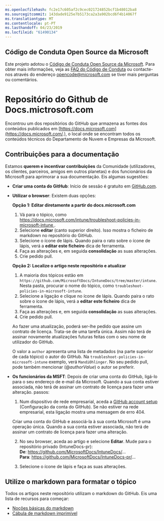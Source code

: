 ```yaml
---
ms.openlocfilehash: fc2e17c605af2c9cec021724852bcf1b48012ba8
ms.sourcegitcommit: 143dade9125e7b5173ca2a3a902bcd6f4b14067f
ms.translationtype: MT
ms.contentlocale: pt-PT
ms.lasthandoff: 04/23/2019
ms.locfileid: "61490134"
---
```

## <a name="microsoft-open-source-code-of-conduct"></a>Código de Conduta Open Source da Microsoft

Este projeto adotou o [Código de Conduta Open Source da Microsoft](https://opensource.microsoft.com/codeofconduct/).
Para obter mais informações, veja as [FAQ do Código de Conduta](https://opensource.microsoft.com/codeofconduct/faq/) ou contacte-nos através do endereço [opencode@microsoft.com](mailto:opencode@microsoft.com) se tiver mais perguntas ou comentários.

# <a name="docsmicrosoftcom-github-repository"></a>Repositório do Github de Docs.mictrosoft.com

Encontrou um dos repositórios do GitHub que armazena as fontes dos conteúdos publicados em [https://docs.microsoft.com](https://docs.microsoft.com/.), o local onde se encontram todos os conteúdos técnicos do Departamento de Nuvem e Empresas da Microsoft.

## <a name="contribute-to-your-documentation"></a>Contribuições para a documentação
Estamos **querem e incentivar contribuições** da Comunidade (utilizadores, os clientes, parceiros, amigos em outros planetas) e dos funcionários da Microsoft para aprimorar a sua documentação. Eis algumas sugestões:

* **Criar uma conta do GitHub**: Início de sessão é gratuito em [GitHub.com](https://www.github.com).

* **Utilizar o browser**: Existem duas opções: 

    **Opção 1: Editar diretamente a partir do docs.microsoft.com**  
    1. Vá para o tópico, como [ https://docs.microsoft.com/intune/troubleshoot-policies-in-microsoft-intune ](https://docs.microsoft.com/ntune/troubleshoot-policies-in-microsoft-intune). 
    2. Selecione **editar** (canto superior direito). Isso mostra o ficheiro de markdown no repositório do GitHub.
    3. Selecione o ícone de lápis. Quando paira o rato sobre o ícone de lápis, verá a **editar este ficheiro** dica de ferramenta. 
    4. Faça as alterações e, em seguida **consolidação** as suas alterações. 
    5. Crie pedido pull.
    
    **Opção 2: Localize o artigo neste repositório e atualizar**  
    1.  A maioria dos tópicos estão em `https://github.com/MicrosoftDocs/IntuneDocs/tree/master/intune`. Nesta pasta, procurar o nome do tópico, como `troubleshoot-policies-in-microsoft-intune`. 
    2. Selecione a ligação e clique no ícone de lápis. Quando paira o rato sobre o ícone de lápis, verá a **editar este ficheiro** dica de ferramenta. 
    3. Faça as alterações e, em seguida **consolidação** as suas alterações. 
    4. Crie pedido pull. 

  Ao fazer uma atualização, poderá ser-lhe pedido que assine um contrato de licença. Trata-se de uma tarefa única. Assim não terá de assinar novamente atualizações futuras feitas com o seu nome de utilizador do GitHub. 
  
  O valor a `author` apresenta uma lista de metadados (na parte superior de cada tópico) o autor do GitHub. Na `troubleshoot-policies-in-microsoft-intune` exemplo, verá `MandiOhlinger`. No seu pedido pull, pode também mencionar (@*authorValue*) o autor se preferir.
  
* **Os funcionários da MSFT**: Depois de criar uma conta do GitHub, ligá-lo para o seu endereço de e-mail da Microsoft. Quando a sua conta estiver associada, não terá de assinar um contrato de licença para fazer uma alteração. passos:

  1. Num dispositivo de rede empresarial, aceda a [GitHub account setup](https://review.docs.microsoft.com/en-us/help/contribute/contribute-get-started-setup-github?branch=master) (Configuração da conta do GitHub). Se não estiver na rede empresarial, esta ligação mostra uma mensagem de erro 404.
  
    Criar uma conta do GitHub e associá-la à sua conta Microsoft é uma operação única. Quando a sua conta estiver associada, não terá de assinar um contrato de licença para fazer uma alteração. 

  2. No seu browser, aceda ao artigo e selecione **Editar**. Mude para o repositório privado (IntuneDocs-pr):  
    **De**: https://github.com/MicrosoftDocs/IntuneDocs/...  
    **Para**: https://github.com/MicrosoftDocs/IntuneDocs-pr/...
  
  3. Selecione o ícone de lápis e faça as suas alterações. 

## <a name="use-markdown-to-format-your-topic"></a>Utilize o markdown para formatar o tópico
Todos os artigos neste repositório utilizam o markdown do GitHub. Eis uma lista de recursos para começar:

* [Noções básicas do markdown](https://help.github.com/articles/basic-writing-and-formatting-syntax/)
* [Cábula de markdown imprimível](https://guides.github.com/pdfs/markdown-cheatsheet-online.pdf)
